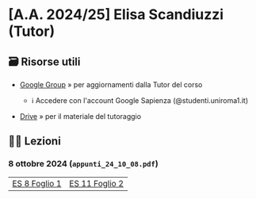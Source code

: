 # [A.A. 2024/25] Elisa Scandiuzzi (Tutor)

## 🗃 Risorse utili

- [Google Group](https://groups.google.com/a/studenti.uniroma1.it/g/tutorato-algebra) » per aggiornamenti dalla Tutor del corso

  - ℹ️ Accedere con l'account Google Sapienza (@studenti.uniroma1.it)

- [Drive](https://drive.google.com/drive/folders/1PDDv9tr4jtXcp68FIcTE0s9bMLHn_Ok-?usp=sharing) » per il materiale del tutoraggio

## 👩‍🏫 Lezioni

### 8 ottobre 2024 (`appunti_24_10_08.pdf`)

|               |                |
| ------------- | -------------- |
| [ES 8 Foglio 1](https://github.com/sapienzastudentsnetwork/algebra/discussions/474) | [ES 11 Foglio 2](https://github.com/sapienzastudentsnetwork/algebra/discussions/496) | [ES funz. iniettive e suriettive](https://github.com/sapienzastudentsnetwork/algebra/discussions/497) |
